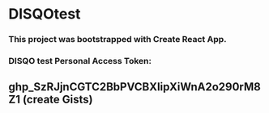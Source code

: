 # DISQOtest

### This project was bootstrapped with Create React App.

### DISQO test Personal Access Token: 
## 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  (create Gists)
